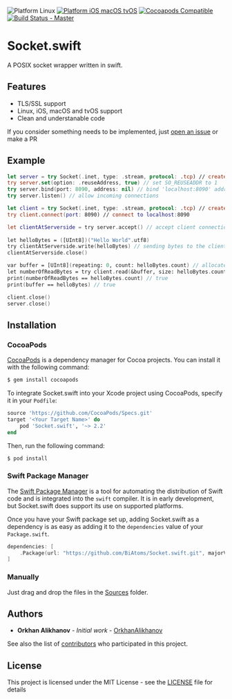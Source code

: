 ![Platform Linux](https://img.shields.io/badge/platform-Linux-green.svg)
[![Platform iOS macOS tvOS](https://img.shields.io/cocoapods/p/Socket.swift.svg?style=flat)](https://github.com/BiAtoms/Socket.swift)
[![Cocoapods Compatible](https://img.shields.io/cocoapods/v/Socket.swift.svg)](https://cocoapods.org/pods/Socket.swift)
[![Build Status - Master](https://travis-ci.org/BiAtoms/Socket.swift.svg?branch=master)](https://travis-ci.org/BiAtoms/Socket.swift)

# Socket.swift

A POSIX socket wrapper written in swift.

## Features
 
- TLS/SSL support
- Linux, iOS, macOS and tvOS support
- Clean and understanable code


If you consider something needs to be implemented, just [open an issue](https://github.com/BiAtoms/Socket.swift/issues/new) or make a PR


## Example
```swift
let server = try Socket(.inet, type: .stream, protocol: .tcp) // create server socket
try server.set(option: .reuseAddress, true) // set SO_REUSEADDR to 1
try server.bind(port: 8090, address: nil) // bind 'localhost:8090' address to the socket
try server.listen() // allow incoming connections

let client = try Socket(.inet, type: .stream, protocol: .tcp) // create client socket
try client.connect(port: 8090) // connect to localhost:8090

let clientAtServerside = try server.accept() // accept client connection
 
let helloBytes = ([UInt8])("Hello World".utf8)
try clientAtServerside.write(helloBytes) // sending bytes to the client
clientAtServerside.close()

var buffer = [UInt8](repeating: 0, count: helloBytes.count) // allocate buffer
let numberOfReadBytes = try client.read(&buffer, size: helloBytes.count)
print(numberOfReadBytes == helloBytes.count) // true
print(buffer == helloBytes) // true

client.close()
server.close()
```

## Installation

### CocoaPods

[CocoaPods](http://cocoapods.org) is a dependency manager for Cocoa projects. You can install it with the following command:

```bash
$ gem install cocoapods
```

To integrate Socket.swift into your Xcode project using CocoaPods, specify it in your `Podfile`:

```ruby
source 'https://github.com/CocoaPods/Specs.git'
target '<Your Target Name>' do
    pod 'Socket.swift', '~> 2.2'
end
```

Then, run the following command:

```bash
$ pod install
```

### Swift Package Manager

The [Swift Package Manager](https://swift.org/package-manager/) is a tool for automating the distribution of Swift code and is integrated into the `swift` compiler. It is in early development, but Socket.swift does support its use on supported platforms. 

Once you have your Swift package set up, adding Socket.swift as a dependency is as easy as adding it to the `dependencies` value of your `Package.swift`.

```swift
dependencies: [
    .Package(url: "https://github.com/BiAtoms/Socket.swift.git", majorVersion: 2)
]
```

### Manually
Just drag and drop the files in the [Sources](Sources) folder.

## Authors

* **Orkhan Alikhanov** - *Initial work* - [OrkhanAlikhanov](https://github.com/OrkhanAlikhanov)

See also the list of [contributors](https://github.com/BiAtoms/Socket.swift/contributors) who participated in this project.

## License

This project is licensed under the MIT License - see the [LICENSE](LICENSE) file for details
